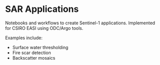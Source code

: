# SAR Applications
Notebooks and workflows to create Sentinel-1 applications.
Implemented for CSIRO EASI using ODC/Argo tools.

Examples include:
- Surface water thresholding
- Fire scar detection
- Backscatter mosaics

